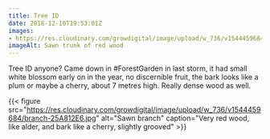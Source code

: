```yaml
---
title: Tree ID
date: 2018-12-10T19:53:01Z
images: 
- https://res.cloudinary.com/growdigital/image/upload/w_736/v1544459684/sawn-6E277CBC.jpg
imageAlt: Sawn trunk of red wood
---
```


Tree ID anyone? Came down in #ForestGarden in last storm, it had small white blossom early on in the year, no discernible fruit, the bark looks like a plum or maybe a cherry, about 7 metres high. Really dense wood as well.

{{< figure src="https://res.cloudinary.com/growdigital/image/upload/w_736/v1544459684/branch-25A812E6.jpg" alt="Sawn branch" caption="Very red wood, like alder, and bark like a cherry, slightly grooved" >}}
